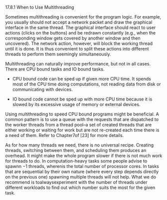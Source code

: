 17.8.1 When to Use Multithreading

Sometimes multithreading is convenient for the program logic. For example, you usually should not accept a network packet and draw the graphical interface in the same thread. The graphical interface should react to user actions \(clicks on the buttons\) and be redrawn constantly \(e.g., when the corresponding window gets covered by another window and then uncovered\). The network action, however, will block the working thread until it is done. It is thus convenient to split these actions into different threads to perform them seemingly simultaneously.

Multithreading can naturally improve performance, but not in all cases. There are CPU bound tasks and IO bound tasks.



* CPU bound code can be sped up if given more CPU time. It spends most of the CPU time doing computations, not reading data from disk or communicating with devices.

* IO bound code cannot be sped up with more CPU time because it is slowed by its excessive usage of memory or external devices.

Using multithreading to speed CPU bound programs might be beneficial. A common pattern is to use a queue with the requests that are dispatched to the worker threads from a thread pool–a set of created threads that are either working or waiting for work but are not re-created each time there is a need of them. Refer to Chapter7of \[23\] for more details.

As for how many threads we need, there is no universal recipe. Creating threads, switching between them, and scheduling them produces an overhead. It might make the whole program slower if there is not much work for threads to do. In computation-heavy tasks some people advise to spawnn −1 threads, wherenis the total number of processor cores. In tasks that are sequential by their own nature \(where every step depends directly on the previous one\) spawning multiple threads will not help. What we do recommend is toalwaysexperiment with the number of threads under different workloads to find out which number suits the most for the given task.

